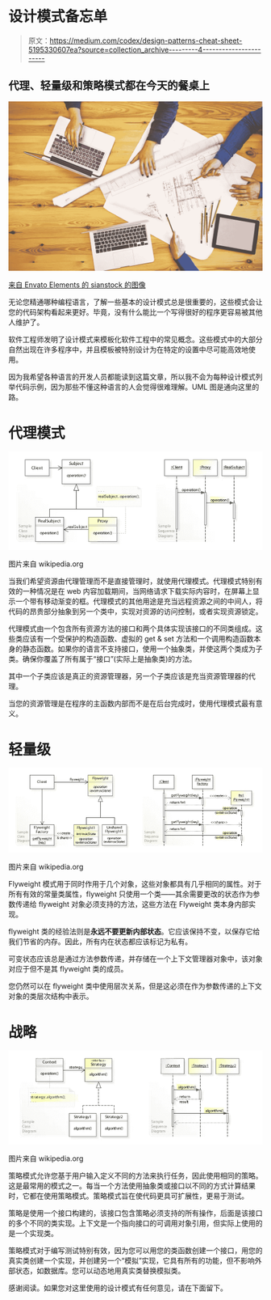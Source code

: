 # 设计模式备忘单

> 原文：<https://medium.com/codex/design-patterns-cheat-sheet-5195330607ea?source=collection_archive---------4----------------------->

## 代理、轻量级和策略模式都在今天的餐桌上

![](img/d2d6367e080cd65fee629af2617f8f81.png)

[来自 Envato Elements 的 sianstock 的图像](https://elements.envato.com/design-team-planning-for-a-new-project-PT5DFCH)

无论您精通哪种编程语言，了解一些基本的设计模式总是很重要的，这些模式会让您的代码架构看起来更好。毕竟，没有什么能比一个写得很好的程序更容易被其他人维护了。

软件工程师发明了设计模式来模板化软件工程中的常见概念。这些模式中的大部分自然出现在许多程序中，并且模板被特别设计为在特定的设置中尽可能高效地使用。

因为我希望各种语言的开发人员都能读到这篇文章，所以我不会为每种设计模式列举代码示例，因为那些不懂这种语言的人会觉得很难理解。UML 图是通向这里的路。

# 代理模式

![](img/699276287bf82660366dd7dbe1f20b66.png)

图片来自 wikipedia.org

当我们希望资源由代理管理而不是直接管理时，就使用代理模式。代理模式特别有效的一种情况是在 web 内容加载期间，当网络请求下载实际内容时，在屏幕上显示一个带有移动渐变的框。代理模式的其他用途是充当远程资源之间的中间人，将代码的昂贵部分抽象到另一个类中，实现对资源的访问控制，或者实现资源锁定。

代理模式由一个包含所有资源方法的接口和两个具体实现该接口的不同类组成。这些类应该有一个受保护的构造函数、虚拟的 get & set 方法和一个调用构造函数本身的静态函数。如果你的语言不支持接口，使用一个抽象类，并使这两个类成为子类。确保你覆盖了所有属于“接口”(实际上是抽象类)的方法。

其中一个子类应该是真正的资源管理器，另一个子类应该是充当资源管理器的代理。

当您的资源管理是在程序的主函数内部而不是在后台完成时，使用代理模式最有意义。

# 轻量级

![](img/07ef725ded715cc2c0e106d739d534bf.png)

图片来自 wikipedia.org

Flyweight 模式用于同时作用于几个对象，这些对象都具有几乎相同的属性。对于所有有效的常量类属性，flyweight 只使用一个类——其余需要更改的状态作为参数传递给 flyweight 对象必须支持的方法，这些方法在 Flyweight 类本身内部实现。

flyweight 类的经验法则是**永远不要更新内部状态**。它应该保持不变，以保存它给我们节省的内存。因此，所有内在状态都应该标记为私有。

可变状态应该总是通过方法参数传递，并存储在一个上下文管理器对象中，该对象对应于但不是其 flyweight 类的成员。

您仍然可以在 flyweight 类中使用层次关系，但是这必须在作为参数传递的上下文对象的类层次结构中表示。

# 战略

![](img/22ff8a70813674bd20bc2840f6188a01.png)

图片来自 wikipedia.org

策略模式允许您基于用户输入定义不同的方法来执行任务，因此使用相同的策略。这是最常用的模式之一。每当一个方法使用抽象类或接口以不同的方式计算结果时，它都在使用策略模式。策略模式旨在使代码更具可扩展性，更易于测试。

策略是使用一个接口构建的，该接口包含策略必须支持的所有操作，后面是该接口的多个不同的类实现。上下文是一个指向接口的可调用对象引用，但实际上使用的是一个实现类。

策略模式对于编写测试特别有效，因为您可以用您的类函数创建一个接口，用您的真实类创建一个实现，并创建另一个“模拟”实现，它具有所有的功能，但不影响外部状态，如数据库。您可以动态地用真实类替换模拟类。

感谢阅读。如果您对这里使用的设计模式有任何意见，请在下面留下。
